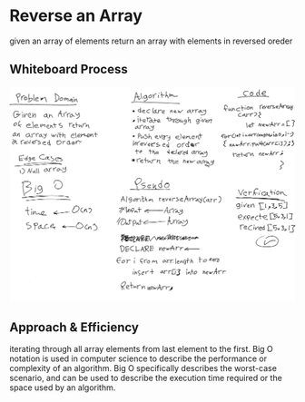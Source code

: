 # Reverse an Array
<!-- Description of the challenge -->
given an array of elements return an array with elements in reversed oreder 
## Whiteboard Process
<!-- Embedded whiteboard image -->
![board](./pic.jpg)
## Approach & Efficiency
<!-- What approach did you take? Discuss Why. What is the Big O space/time for this approach? -->
iterating through all array elements from last element to the first.
Big O notation is used in computer science to describe the performance or complexity of an algorithm. Big O specifically describes the worst-case scenario, and can be used to describe the execution time required or the space used by an algorithm.